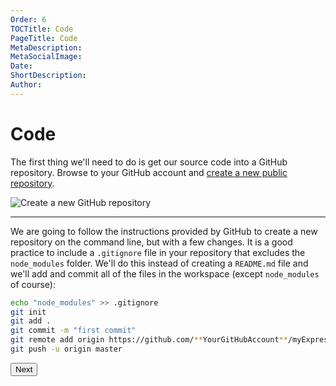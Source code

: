 ```yaml
---
Order: 6
TOCTitle: Code
PageTitle: Code
MetaDescription: 
MetaSocialImage: 
Date: 
ShortDescription: 
Author: 
---
```


# Code

The first thing we'll need to do is get our source code into a GitHub repository. Browse to your GitHub account and [create a new public repository](https://github.com/new).

![Create a new GitHub repository](images/nodejs/newgithubrepo.png)

---

We are going to follow the instructions provided by GitHub to create a new repository on the command line, but with a few changes. 
It is a good practice to include a `.gitignore` file in your repository that excludes the `node_modules` folder. We'll do this instead of creating a `README.md` file and we'll add and commit all of the files in the workspace (except `node_modules` of course): 

```bash
echo "node_modules" >> .gitignore
git init
git add .
git commit -m "first commit"
git remote add origin https://github.com/**YourGitHubAccount**/myExpressApp.git
git push -u origin master
```

<button>Next</button>